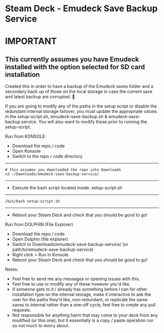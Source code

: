 # Steam Deck - Emudeck Save Backup Service

# IMPORTANT

## This currently assumes you have Emudeck installed with the option selected for SD card installation 


Created this in order to have a backup of the Emudeck saves folder and a secondary back up of those on the local storage in case the current save and latest backup are corrupted. 🤞


If you are going to modify any of the paths in the setup script or disable the redundant internal storage failover, you must update the appropriate values in the setup-script.sh, emudeck-save-backup.sh & emudeck-save-backup.service. You will also want to modify these prior to running the setup-script.

Run from KONSOLE:

- Download the repo / code
- Open Konsole
- Switch to the repo / code directory 

---
    # this assumes you downloaded the repo into Downloads
    cd ~/Downloads/emudeck-save-backup-service/
---

- Execute the bash script located inside: setup-script.sh

---
    /bin/bash setup-script.sh
---

- Reboot your Steam Deck and check that you should be good to go!

Run from DOLPHIN (File Explorer)

- Download the repo / code
- Open Dolphin (file explorer)
- Switch to Downloads/emudeck-save-backup-service/ (or path/to/emudeck-save-backup-service)
- Right click > Run in Konsole
- Reboot your Steam Deck and check that you should be good to go!

Notes:

- Feel free to send me any messages or opening issues with this.
- Feel free to use or modify any of these however you'd like.
- If someone gets to it / already has something before I can for other installation type on the internal storage, make it interactive to ask the user for the paths they'd like, non-redundant, or replicate the same saves to internal rather than a one-off cycle, feel free to create any pull requests.
- Not responsible for anything harm that may come to your deck from any modified (or this one), but it essentially is a copy / paste operation run so not much to worry about.